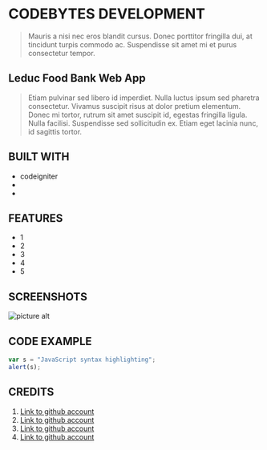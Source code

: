 CODEBYTES DEVELOPMENT
=====================
> Mauris a nisi nec eros blandit cursus. Donec porttitor fringilla dui, at tincidunt turpis commodo ac. Suspendisse sit amet mi et purus consectetur tempor.



Leduc Food Bank Web App
-----------------------


>
> Etiam pulvinar sed libero id imperdiet. Nulla luctus ipsum sed pharetra consectetur. Vivamus suscipit risus at dolor pretium elementum. Donec mi tortor, rutrum sit amet suscipit id, egestas fringilla ligula. Nulla facilisi. Suspendisse sed sollicitudin ex. Etiam eget lacinia nunc, id sagittis tortor.
>
>

BUILT WITH
----------
* codeigniter
* 
* 


FEATURES
--------
* 1
* 2
* 3
* 4
* 5

SCREENSHOTS
------------
![picture alt](http://www.brightlightpictures.com/assets/images/portfolio/thethaw_header.jpg "Title is optional")

CODE EXAMPLE
------------
```javascript
var s = "JavaScript syntax highlighting";
alert(s);
```

CREDITS
-------
1. [Link to github account](https://github.com/stuininga)
2. [Link to github account](https://github.com/gregorybradley)
3. [Link to github account](https://github.com/rberntsen21)
4. [Link to github account](https://github.com/PengweiZhou)
